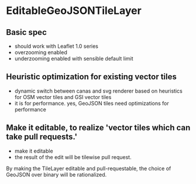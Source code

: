 # EditableGeoJSONTileLayer
## Basic spec
- should work with Leaflet 1.0 series
- overzooming enabled
- underzooming enabled with sensible default limit

## Heuristic optimization for existing vector tiles
- dynamic switch between canas and svg renderer based on heuristics for OSM vector tiles and GSI vector tiles
- it is for performance. yes, GeoJSON tiles need optimizations for performance

## Make it editable, to realize 'vector tiles which can take pull requests.'
- make it editable
- the result of the edit will be tilewise pull request.

By making the TileLayer editable and pull-requestable, the choice of GeoJSON over binary will be rationalized.
